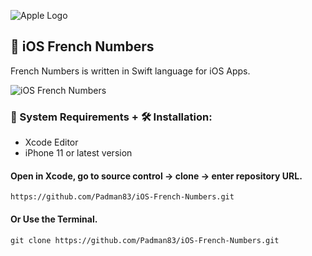 ![Apple Logo](https://user-images.githubusercontent.com/45048950/73131198-bca1e580-4041-11ea-8f8d-ebfd844f0e64.png) 

## 📱 iOS French Numbers

French Numbers is written in Swift language for iOS Apps.

![iOS French Numbers](https://user-images.githubusercontent.com/45048950/74254395-5d272380-4d2b-11ea-9154-9c97e7377a8f.gif)

### 🧰 System Requirements + 🛠️ Installation:

* Xcode Editor
* iPhone 11 or latest version

#### Open in Xcode, go to source control -> clone -> enter repository URL.

```
https://github.com/Padman83/iOS-French-Numbers.git
```
#### Or Use the Terminal.

```
git clone https://github.com/Padman83/iOS-French-Numbers.git
```




